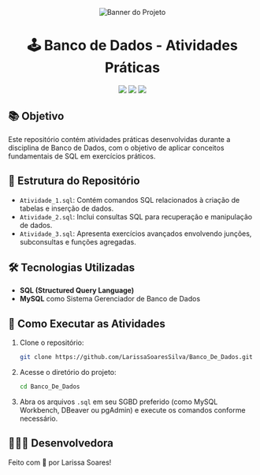 <p align="center">
  <img src="https://github.com/user-attachments/assets/64d3f6ef-503c-44eb-9f5d-5062fae30c75" alt="Banner do Projeto">
</p>

<h1 align="center">🕹️ Banco de Dados - Atividades Práticas</h1>

<p align="center">
<img src="https://img.shields.io/badge/status-concluído-brightgreen?style=for-the-badge" />
<img src="https://img.shields.io/badge/SQL-4479A1?style=for-the-badge&logo=postgresql&logoColor=white" />
<img src="https://img.shields.io/badge/MySQL-005C84?style=for-the-badge&logo=mysql&logoColor=white" />
</p>

##

## 📚 Objetivo
Este repositório contém atividades práticas desenvolvidas durante a disciplina de Banco de Dados, com o objetivo de aplicar conceitos fundamentais de SQL em exercícios práticos.

## 📁 Estrutura do Repositório

- `Atividade_1.sql`: Contém comandos SQL relacionados à criação de tabelas e inserção de dados.
- `Atividade_2.sql`: Inclui consultas SQL para recuperação e manipulação de dados.
- `Atividade_3.sql`: Apresenta exercícios avançados envolvendo junções, subconsultas e funções agregadas.

## 🛠️ Tecnologias Utilizadas

- **SQL (Structured Query Language)**
- **MySQL** como Sistema Gerenciador de Banco de Dados

## 🚀 Como Executar as Atividades

1. Clone o repositório:
   ```bash
   git clone https://github.com/LarissaSoaresSilva/Banco_De_Dados.git
   ```

2. Acesse o diretório do projeto:
   ```bash
   cd Banco_De_Dados
   ```

3. Abra os arquivos `.sql` em seu SGBD preferido (como MySQL Workbench, DBeaver ou pgAdmin) e execute os comandos conforme necessário.

##

## 👩🏻‍💻 Desenvolvedora

Feito com 💜 por Larissa Soares!

